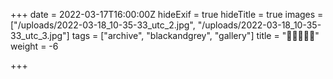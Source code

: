 +++
date = 2022-03-17T16:00:00Z
hideExif = true
hideTitle = true
images = ["/uploads/2022-03-18_10-35-33_utc_2.jpg", "/uploads/2022-03-18_10-35-33_utc_3.jpg"]
tags = ["archive", "blackandgrey", "gallery"]
title = "🖤🐉🐲🥱🥱"
weight = -6

+++

